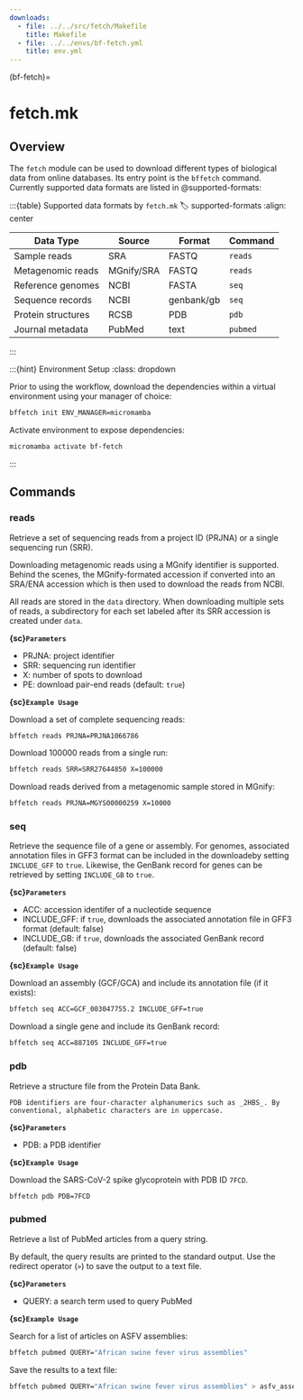 ```yaml
---
downloads:
  - file: ../../src/fetch/Makefile
    title: Makefile
  - file: ../../envs/bf-fetch.yml
    title: env.yml
---
```


(bf-fetch)=
# fetch.mk

## Overview

The `fetch` module can be used to download different types of biological data from online databases. Its entry point is the `bffetch` command. Currently supported data formats are listed in @supported-formats:

:::{table} Supported data formats by `fetch.mk`
:label: supported-formats
:align: center

| Data Type | Source | Format | Command |
| ------ | ------ | ------ | ------ |
| Sample reads | SRA | FASTQ | `reads` | 
| Metagenomic reads | MGnify/SRA | FASTQ | `reads` | 
| Reference genomes | NCBI | FASTA | `seq` |
| Sequence records | NCBI |  genbank/gb | `seq` |
| Protein structures | RCSB | PDB | `pdb` |
| Journal metadata | PubMed | text | `pubmed` |

:::

:::{hint} Environment Setup
:class: dropdown

Prior to using the workflow, download the dependencies within a virtual environment using your manager of choice:

```bash
bffetch init ENV_MANAGER=micromamba
```

Activate environment to expose dependencies:
```bash
micromamba activate bf-fetch
```
:::

## Commands

### reads

Retrieve a set of sequencing reads from a project ID (PRJNA) or a single sequencing run (SRR).

Downloading metagenomic reads using a MGnify identifier is supported. Behind the scenes, the MGnify-formated accession if converted into an SRA/ENA accession which is then used to download the reads from NCBI.

All reads are stored in the `data` directory. When downloading multiple sets of reads, a subdirectory for each set labeled after its SRR accession is created under `data`.

**{sc}`Parameters`**

- PRJNA: project identifier
- SRR: sequencing run identifier
- X: number of spots to download
- PE: download pair-end reads (default: `true`)

**{sc}`Example Usage`**

Download a set of complete sequencing reads:
```bash
bffetch reads PRJNA=PRJNA1066786
```

Download 100000 reads from a single run:
```bash
bffetch reads SRR=SRR27644850 X=100000
```

Download reads derived from a metagenomic sample stored in MGnify:
```bash
bffetch reads PRJNA=MGYS00000259 X=10000
```

### seq

Retrieve the sequence file of a gene or assembly. For genomes, associated annotation files in GFF3 format can be included in the downloadeby setting `INCLUDE_GFF` to `true`. Likewise, the GenBank record for genes can be retrieved by setting `INCLUDE_GB` to `true`.

**{sc}`Parameters`**

- ACC: accession identifer of a nucleotide sequence
- INCLUDE_GFF: if `true`, downloads the associated annotation file in GFF3 format (default: false)
- INCLUDE_GB: if `true`, downloads the associated GenBank record (default: false)

**{sc}`Example Usage`**

Download an assembly (GCF/GCA) and include its annotation file (if it exists):
```bash
bffetch seq ACC=GCF_003047755.2 INCLUDE_GFF=true
```

Download a single gene and include its GenBank record:
```bash
bffetch seq ACC=887105 INCLUDE_GFF=true
```

### pdb

Retrieve a structure file from the Protein Data Bank.

```{note}
PDB identifiers are four-character alphanumerics such as _2HBS_. By conventional, alphabetic characters are in uppercase.
```

**{sc}`Parameters`**

- PDB: a PDB identifier

**{sc}`Example Usage`**

Download the SARS-CoV-2 spike glycoprotein with PDB ID `7FCD`.
```bash
bffetch pdb PDB=7FCD
```

### pubmed

Retrieve a list of PubMed articles from a query string. 

By default, the query results are printed to the standard output. Use the redirect operator (`>`) to save the output to a text file.

**{sc}`Parameters`**

- QUERY: a search term used to query PubMed

**{sc}`Example Usage`**

Search for a list of articles on ASFV assemblies:
```bash
bffetch pubmed QUERY="African swine fever virus assemblies"
```

Save the results to a text file:
```bash
bffetch pubmed QUERY="African swine fever virus assemblies" > asfv_assemblies.journals.txt
```
